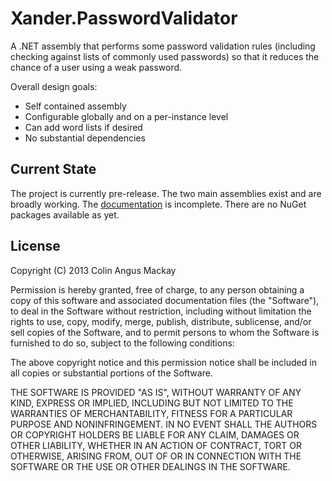 Xander.PasswordValidator
========================

A .NET assembly that performs some password validation rules (including checking against lists of commonly used passwords) so that it reduces the chance of a user using a weak password.

Overall design goals:
* Self contained assembly
* Configurable globally and on a per-instance level
* Can add word lists if desired
* No substantial dependencies

Current State
-------------

The project is currently pre-release.
The two main assemblies exist and are broadly working. The [documentation](https://github.com/colinangusmackay/Xander.PasswordValidator/wiki) is incomplete. There are no NuGet packages available as yet.


License
-------

Copyright (C) 2013 Colin Angus Mackay

Permission is hereby granted, free of charge, to any person obtaining a copy of this software and associated documentation files (the "Software"), to deal in the Software without restriction, including without limitation the rights to use, copy, modify, merge, publish, distribute, sublicense, and/or sell copies of the Software, and to permit persons to whom the Software is furnished to do so, subject to the following conditions:

The above copyright notice and this permission notice shall be included in all copies or substantial portions of the Software.

THE SOFTWARE IS PROVIDED "AS IS", WITHOUT WARRANTY OF ANY KIND, EXPRESS OR IMPLIED, INCLUDING BUT NOT LIMITED TO THE WARRANTIES OF MERCHANTABILITY, FITNESS FOR A PARTICULAR PURPOSE AND NONINFRINGEMENT. IN NO EVENT SHALL THE AUTHORS OR COPYRIGHT HOLDERS BE LIABLE FOR ANY CLAIM, DAMAGES OR OTHER LIABILITY, WHETHER IN AN ACTION OF CONTRACT, TORT OR OTHERWISE, ARISING FROM, OUT OF OR IN CONNECTION WITH THE SOFTWARE OR THE USE OR OTHER DEALINGS IN THE SOFTWARE.